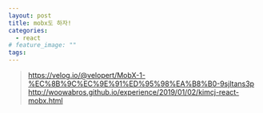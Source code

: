```yaml
---
layout: post
title: mobx도 하자!
categories:
  - react 
# feature_image: ""
tags:
---
```

>https://velog.io/@velopert/MobX-1-%EC%8B%9C%EC%9E%91%ED%95%98%EA%B8%B0-9sjltans3p
http://woowabros.github.io/experience/2019/01/02/kimcj-react-mobx.html
